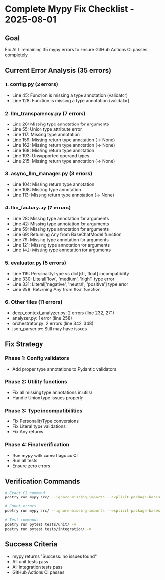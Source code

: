 # Complete Mypy Fix Checklist - 2025-08-01

## Goal
Fix ALL remaining 35 mypy errors to ensure GitHub Actions CI passes completely

## Current Error Analysis (35 errors)

### 1. config.py (2 errors)
- Line 45: Function is missing a type annotation (validator)
- Line 128: Function is missing a type annotation (validator)

### 2. llm_transparency.py (7 errors)
- Line 26: Missing type annotation for arguments
- Line 55: Union type attribute error 
- Line 117: Missing type annotation
- Line 159: Missing return type annotation (-> None)
- Line 162: Missing return type annotation (-> None)
- Line 168: Missing return type annotation
- Line 193: Unsupported operand types
- Line 215: Missing return type annotation (-> None)

### 3. async_llm_manager.py (3 errors)
- Line 104: Missing return type annotation
- Line 108: Missing type annotation
- Line 113: Missing return type annotation (-> None)

### 4. llm_factory.py (7 errors)
- Line 28: Missing type annotation for arguments
- Line 42: Missing type annotation for arguments
- Line 59: Missing type annotation for arguments
- Line 69: Returning Any from BaseChatModel function
- Line 79: Missing type annotation for arguments
- Line 121: Missing type annotation for arguments
- Line 142: Missing type annotation for arguments

### 5. evaluator.py (5 errors)
- Line 119: PersonalityType vs dict[str, float] incompatibility
- Line 330: Literal['low', 'medium', 'high'] type error
- Line 331: Literal['negative', 'neutral', 'positive'] type error
- Line 358: Returning Any from float function

### 6. Other files (11 errors)
- deep_context_analyzer.py: 2 errors (line 232, 271)
- analyzer.py: 1 error (line 258)
- orchestrator.py: 2 errors (line 342, 348)
- json_parser.py: Still may have issues

## Fix Strategy

### Phase 1: Config validators
- Add proper type annotations to Pydantic validators

### Phase 2: Utility functions
- Fix all missing type annotations in utils/
- Handle Union type issues properly

### Phase 3: Type incompatibilities
- Fix PersonalityType conversions
- Fix Literal type validations
- Fix Any returns

### Phase 4: Final verification
- Run mypy with same flags as CI
- Run all tests
- Ensure zero errors

## Verification Commands

```bash
# Exact CI command
poetry run mypy src/ --ignore-missing-imports --explicit-package-bases

# Count errors
poetry run mypy src/ --ignore-missing-imports --explicit-package-bases | grep -c "error:"

# Test commands
poetry run pytest tests/unit/ -v
poetry run pytest tests/integration/ -v
```

## Success Criteria
- mypy returns "Success: no issues found"
- All unit tests pass
- All integration tests pass
- GitHub Actions CI passes